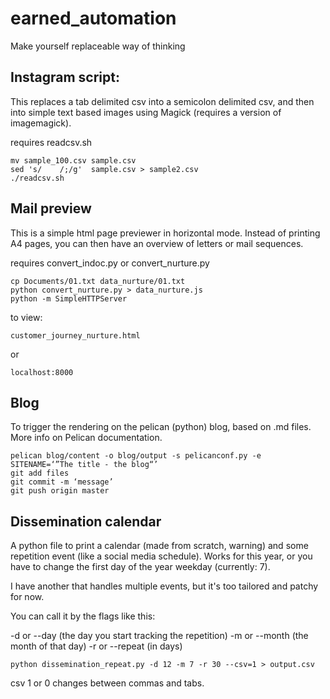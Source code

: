 # earned_automation
Make yourself replaceable way of thinking


## Instagram script:

This replaces a tab delimited csv into a semicolon delimited csv, and then into simple text based images using Magick (requires a version of imagemagick). 

requires readcsv.sh


```shell
mv sample_100.csv sample.csv
sed 's/    /;/g'  sample.csv > sample2.csv
./readcsv.sh
```



## Mail preview

This is a simple html page previewer in horizontal mode. Instead of printing A4 pages, you can then have an overview of letters or mail sequences. 

requires convert_indoc.py or convert_nurture.py

```
cp Documents/01.txt data_nurture/01.txt 
python convert_nurture.py > data_nurture.js
python -m SimpleHTTPServer
```

to view:

```
customer_journey_nurture.html
```
or
```
localhost:8000
```



## Blog

To trigger the rendering on the pelican (python) blog, based on .md files. 
More info on Pelican documentation. 

```
pelican blog/content -o blog/output -s pelicanconf.py -e SITENAME=‘”The title - the blog“’ 
git add files
git commit -m ‘message’
git push origin master
```

## Dissemination calendar

A python file to print a calendar (made from scratch, warning) and some repetition event (like a social media schedule). Works for this year, or you have to change the first day of the year weekday (currently: 7). 

I have another that handles multiple events, but it's too tailored and patchy for now. 

You can call it by the flags like this: 

-d or --day (the day you start tracking the repetition)
-m or --month (the month of that day)
-r or --repeat (in days)

```shell
python dissemination_repeat.py -d 12 -m 7 -r 30 --csv=1 > output.csv
```

csv 1 or 0 changes between commas and tabs. 

